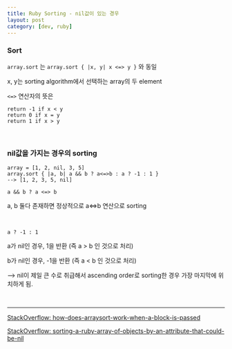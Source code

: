 ```yaml
---
title: Ruby Sorting - nil값이 있는 경우
layout: post
category: [dev, ruby]
--- 
```



### Sort

`array.sort` 는 `array.sort { |x, y| x <=> y }` 와 동일

x, y는 sorting algorithm에서 선택하는 array의 두 element

`<=>` 연산자의 뜻은

    return -1 if x < y
    return 0 if x = y
    return 1 if x > y

<br>

### nil값을 가지는 경우의 sorting

    array = [1, 2, nil, 3, 5]
    array.sort { |a, b| a && b ? a<=>b : a ? -1 : 1 }
    --> [1, 2, 3, 5, nil]

`a && b ? a <=> b`

a, b 둘다 존재하면 정상적으로 a<=>b 연산으로 sorting

<br>

`a ? -1 : 1`

a가 nil인 경우, 1을 반환 (즉 a > b 인 것으로 처리)

b가 nil인 경우, -1을 반환 (즉 a < b 인 것으로 처리)

--> nil이 제일 큰 수로 취급해서 ascending order로 sorting한 경우 가장 마지막에 위치하게 됨.


<br>


---

[StackOverflow: how-does-arraysort-work-when-a-block-is-passed][1]

[StackOverflow: sorting-a-ruby-array-of-objects-by-an-attribute-that-could-be-nil][2]

[1]:http://stackoverflow.com/questions/2637419/how-does-arraysort-work-when-a-block-is-passed
[2]: http://stackoverflow.com/questions/808318/sorting-a-ruby-array-of-objects-by-an-attribute-that-could-be-nil